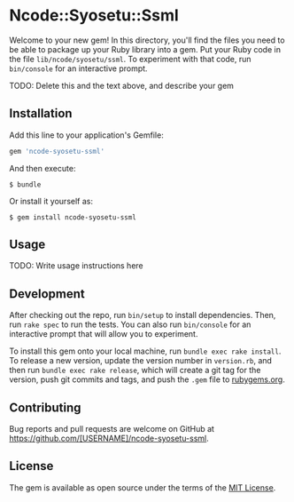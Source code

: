# Ncode::Syosetu::Ssml

Welcome to your new gem! In this directory, you'll find the files you need to be able to package up your Ruby library into a gem. Put your Ruby code in the file `lib/ncode/syosetu/ssml`. To experiment with that code, run `bin/console` for an interactive prompt.

TODO: Delete this and the text above, and describe your gem

## Installation

Add this line to your application's Gemfile:

```ruby
gem 'ncode-syosetu-ssml'
```

And then execute:

    $ bundle

Or install it yourself as:

    $ gem install ncode-syosetu-ssml

## Usage

TODO: Write usage instructions here

## Development

After checking out the repo, run `bin/setup` to install dependencies. Then, run `rake spec` to run the tests. You can also run `bin/console` for an interactive prompt that will allow you to experiment.

To install this gem onto your local machine, run `bundle exec rake install`. To release a new version, update the version number in `version.rb`, and then run `bundle exec rake release`, which will create a git tag for the version, push git commits and tags, and push the `.gem` file to [rubygems.org](https://rubygems.org).

## Contributing

Bug reports and pull requests are welcome on GitHub at https://github.com/[USERNAME]/ncode-syosetu-ssml.


## License

The gem is available as open source under the terms of the [MIT License](http://opensource.org/licenses/MIT).

